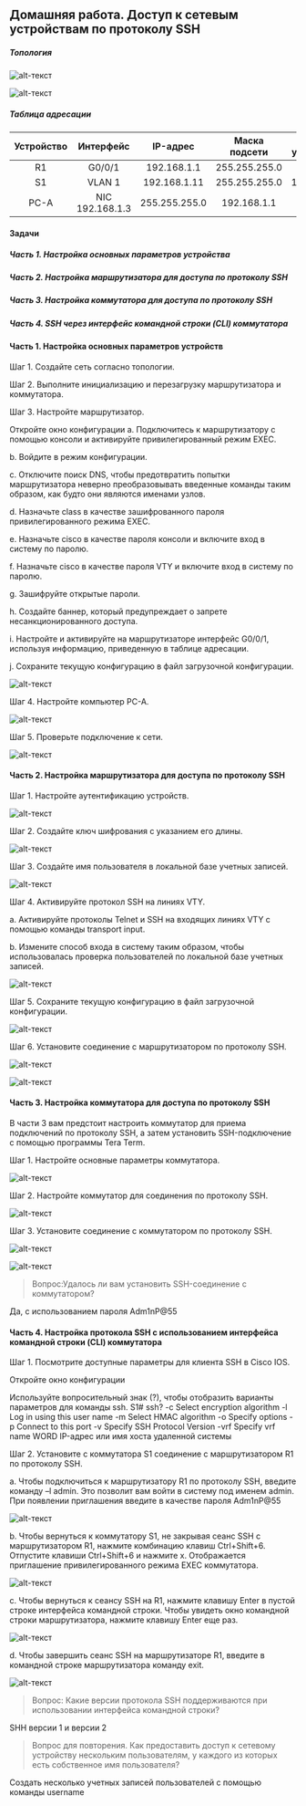 ## Домашняя работа. Доступ к сетевым устройствам по протоколу SSH

##### Топология

![alt-текст](https://github.com/fedotov1evg/OTUS_Network/blob/main/Lab_06/pic/Shema.png "Схема")

![alt-текст]( )
##### Таблица адресации

| Устройство | Интерфейс	| IP-адрес	| Маска подсети	| Шлюз по умолчанию |
| :--------: |:----------:| :--------:| :------------:|:-----------------:|
| R1	| G0/0/1	| 192.168.1.1	| 255.255.255.0	| — |
| S1	| VLAN 1	| 192.168.1.11	| 255.255.255.0	| 192.168.1.1 |
| PC-A	| NIC	192.168.1.3	| 255.255.255.0	| 192.168.1.1 |


#### Задачи
##### Часть 1. Настройка основных параметров устройства

##### Часть 2. Настройка маршрутизатора для доступа по протоколу SSH

##### Часть 3. Настройка коммутатора для доступа по протоколу SSH

##### Часть 4. SSH через интерфейс командной строки (CLI) коммутатора

#### Часть 1. Настройка основных параметров устройств

Шаг 1. Создайте сеть согласно топологии.

Шаг 2. Выполните инициализацию и перезагрузку маршрутизатора и коммутатора.

Шаг 3. Настройте маршрутизатор.

Откройте окно конфигурации
a.	Подключитесь к маршрутизатору с помощью консоли и активируйте привилегированный режим EXEC.

b.	Войдите в режим конфигурации.

c.	Отключите поиск DNS, чтобы предотвратить попытки маршрутизатора неверно преобразовывать введенные команды таким образом, как будто они являются именами узлов.

d.	Назначьте class в качестве зашифрованного пароля привилегированного режима EXEC.

e.	Назначьте cisco в качестве пароля консоли и включите вход в систему по паролю.

f.	Назначьте cisco в качестве пароля VTY и включите вход в систему по паролю.

g.	Зашифруйте открытые пароли.

h.	Создайте баннер, который предупреждает о запрете несанкционированного доступа.

i.	Настройте и активируйте на маршрутизаторе интерфейс G0/0/1, используя информацию, приведенную в таблице адресации.

j.	Сохраните текущую конфигурацию в файл загрузочной конфигурации.

![alt-текст](https://github.com/fedotov1evg/OTUS_Network/blob/main/Lab_06/pic/1-3.png )

Шаг 4. Настройте компьютер PC-A.

![alt-текст](https://github.com/fedotov1evg/OTUS_Network/blob/main/Lab_06/pic/1-4.png )

Шаг 5. Проверьте подключение к сети.

![alt-текст](https://github.com/fedotov1evg/OTUS_Network/blob/main/Lab_06/pic/1-5.png )

#### Часть 2. Настройка маршрутизатора для доступа по протоколу SSH

Шаг 1. Настройте аутентификацию устройств.

![alt-текст](https://github.com/fedotov1evg/OTUS_Network/blob/main/Lab_06/pic/2-1.png )

Шаг 2. Создайте ключ шифрования с указанием его длины.

![alt-текст](https://github.com/fedotov1evg/OTUS_Network/blob/main/Lab_06/pic/2-2.png )

Шаг 3. Создайте имя пользователя в локальной базе учетных записей.

![alt-текст](https://github.com/fedotov1evg/OTUS_Network/blob/main/Lab_06/pic/2-3.png )

Шаг 4. Активируйте протокол SSH на линиях VTY.

a.	Активируйте протоколы Telnet и SSH на входящих линиях VTY с помощью команды transport input.

b.	Измените способ входа в систему таким образом, чтобы использовалась проверка пользователей по локальной базе учетных записей.

![alt-текст](https://github.com/fedotov1evg/OTUS_Network/blob/main/Lab_06/pic/2-4-b.png )

Шаг 5. Сохраните текущую конфигурацию в файл загрузочной конфигурации.

![alt-текст](https://github.com/fedotov1evg/OTUS_Network/blob/main/Lab_06/pic/2-5.png )

Шаг 6. Установите соединение с маршрутизатором по протоколу SSH.

![alt-текст](https://github.com/fedotov1evg/OTUS_Network/blob/main/Lab_06/pic/2-6-a.png )

![alt-текст](https://github.com/fedotov1evg/OTUS_Network/blob/main/Lab_06/pic/2-6-b.png )

#### Часть 3. Настройка коммутатора для доступа по протоколу SSH
В части 3 вам предстоит настроить коммутатор для приема подключений по протоколу SSH, а затем установить SSH-подключение с помощью программы Tera Term.

Шаг 1. Настройте основные параметры коммутатора.

![alt-текст](https://github.com/fedotov1evg/OTUS_Network/blob/main/Lab_06/pic/3-1.png )

Шаг 2. Настройте коммутатор для соединения по протоколу SSH.

![alt-текст](https://github.com/fedotov1evg/OTUS_Network/blob/main/Lab_06/pic/3-2.png )

Шаг 3. Установите соединение с коммутатором по протоколу SSH.

![alt-текст](https://github.com/fedotov1evg/OTUS_Network/blob/main/Lab_06/pic/3-3-a.png )

![alt-текст](https://github.com/fedotov1evg/OTUS_Network/blob/main/Lab_06/pic/3-3-b.png )

> Вопрос:Удалось ли вам установить SSH-соединение с коммутатором?

Да, с использованием пароля Adm1nP@55

#### Часть 4. Настройка протокола SSH с использованием интерфейса командной строки (CLI) коммутатора

Шаг 1. Посмотрите доступные параметры для клиента SSH в Cisco IOS.

Откройте окно конфигурации

Используйте вопросительный знак (?), чтобы отобразить варианты параметров для команды ssh.
S1# ssh? 
  -c Select encryption algorithm
  -l Log in using this user name
  -m Select HMAC algorithm
  -o Specify options
  -p Connect to this port
  -v Specify SSH Protocol Version
  -vrf Specify vrf name
  WORD IP-адрес или имя хоста удаленной системы
  
Шаг 2. Установите с коммутатора S1 соединение с маршрутизатором R1 по протоколу SSH.

a.	Чтобы подключиться к маршрутизатору R1 по протоколу SSH, введите команду –l admin. Это позволит вам войти в систему под именем admin. При появлении приглашения введите в качестве пароля Adm1nP@55

![alt-текст](https://github.com/fedotov1evg/OTUS_Network/blob/main/Lab_06/pic/4-2-a.png )

b.	Чтобы вернуться к коммутатору S1, не закрывая сеанс SSH с маршрутизатором R1, нажмите комбинацию клавиш Ctrl+Shift+6. Отпустите клавиши Ctrl+Shift+6 и нажмите x. Отображается приглашение привилегированного режима EXEC коммутатора.

![alt-текст](https://github.com/fedotov1evg/OTUS_Network/blob/main/Lab_06/pic/4-2-b.png )

c.	Чтобы вернуться к сеансу SSH на R1, нажмите клавишу Enter в пустой строке интерфейса командной строки. Чтобы увидеть окно командной строки маршрутизатора, нажмите клавишу Enter еще раз.

![alt-текст](https://github.com/fedotov1evg/OTUS_Network/blob/main/Lab_06/pic/4-2-c.png )

d.	Чтобы завершить сеанс SSH на маршрутизаторе R1, введите в командной строке маршрутизатора команду exit.

![alt-текст](https://github.com/fedotov1evg/OTUS_Network/blob/main/Lab_06/pic/4-2-d.png )

>Вопрос: Какие версии протокола SSH поддерживаются при использовании интерфейса командной строки?

SHH версии 1 и версии 2

> Вопрос для повторения. Как предоставить доступ к сетевому устройству нескольким пользователям, у каждого из которых есть собственное имя пользователя?

Создать несколько учетных записей пользователей с помощью команды username
